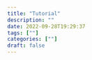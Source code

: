 ```yaml
---
title: "Tutorial"
description: "" 
date: 2022-09-28T19:29:37
tags: [""]
categories: [""]
draft: false
---
```

